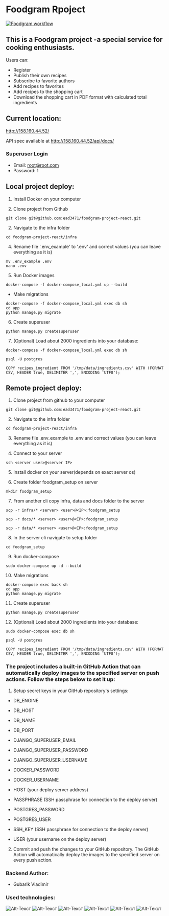 # Foodgram Rpoject
[![Foodgram workflow](https://github.com/ead3471/foodgram-project-react/actions/workflows/foodgram_workflow.yaml/badge.svg)](https://github.com/ead3471/foodgram-project-react/actions/workflows/foodgram_workflow.yaml)
## This is a Foodgram project -a special service for cooking enthusiasts.<br>
Users can:
- Register
- Publish their own recipes
- Subscribe to favorite authors
- Add recipes to favorites
- Add recipes to the shopping cart
- Download the shopping cart in PDF format with calculated total ingredients

## Current location:<br>
http://158.160.44.52/

API spec available at http://158.160.44.52/api/docs/

### Superuser Login

- Email: root@root.com
- Password: 1

## Local project deploy:<br>
1. Install Docker on your computer

2. Clone project from Github
```
git clone git@github.com:ead3471/foodgram-project-react.git
```

2. Navigate to the infra folder
```
cd foodgram-project-react/infra
```

4. Rename file '.env_example' to '.env' and correct values (you can leave everything as it is)
 ```
mv .env_example .env
nano .env
```

5. Run Docker images
 ```
 docker-compose -f docker-compose_local.yml up --build
 ```

 - Make migrations
```
docker-compose -f docker-compose_local.yml exec db sh
cd app
python manage.py migrate
```


6. Create superuser
```
python manage.py createsuperuser
```

7. (Optional) Load about 2000 ingredients into your database:
 ```
docker-compose -f docker-compose_local.yml exec db sh
```
 ```
 psql -U postgres
```
```
COPY recipes_ingredient FROM '/tmp/data/ingredients.csv' WITH (FORMAT CSV, HEADER true, DELIMITER ',', ENCODING 'UTF8');
```

## Remote project deploy:<br>
1. Clone project from github to your computer
```
git clone git@github.com:ead3471/foodgram-project-react.git
```

2. Navigate to the infra folder
```
cd foodgram-project-react/infra
```

3. Rename file .env_example to .env and correct values (you can leave everything as it is)

4. Connect to your server
 ```
ssh <server user>@<server IP>
```

5. Install docker on your server(depends on exact server os)

6. Create folder foodgram_setup on server
 ```
 mkdir foodgram_setup
 ```

7. From another cli copy infra, data and docs folder to the server 
 ```
 scp -r infra/* <server> <user>@<IP>:foodgram_setup
 ```

  ```
 scp -r docs/* <server> <user>@<IP>:foodgram_setup
 ```

  ```
 scp -r data/* <server> <user>@<IP>:foodgram_setup
 ```

8. In the server cli navigate to setup folder
  ```
cd foodgram_setup
 ```

9. Run docker-compose
```
sudo docker-compose up -d --build
 ```
10. Make migrations
```
docker-compose exec back sh
cd app
python manage.py migrate
```
11. Create superuser
```
python manage.py createsuperuser
```

12. (Optional) Load about 2000 ingredients into your database:
 ```
sudo docker-compose exec db sh
```
 ```
 psql -U postgres
```

```
COPY recipes_ingredient FROM '/tmp/data/ingredients.csv' WITH (FORMAT CSV, HEADER true, DELIMITER ',', ENCODING 'UTF8');
```


### The project includes a built-in GitHub Action that can automatically deploy images to the specified server on push actions. Follow the steps below to set it up:
1. Setup secret keys in your GitHub repository's settings:
-  DB_ENGINE

 - DB_HOST

 - DB_NAME

 - DB_PORT

 - DJANGO_SUPERUSER_EMAIL

 - DJANGO_SUPERUSER_PASSWORD

 - DJANGO_SUPERUSER_USERNAME

 - DOCKER_PASSWORD

 - DOCKER_USERNAME

 - HOST (your deploy server address)
 - PASSPHRASE (SSH passphrase for connection to the deploy server)
 - POSTGRES_PASSWORD
 - POSTGRES_USER
 - SSH_KEY (SSH passphrase for connection to the deploy server)
 - USER (your username on the deploy server)

2. Commit and push the changes to your GitHub repository. The GitHub Action will automatically deploy the images to the specified server on every push action.


### Backend Author:
 - Gubarik Vladimir


### Used technologies:
![Alt-Текст](https://img.shields.io/badge/python-3.7-blue)
![Alt-Текст](https://img.shields.io/badge/django-3.2.18-blue)
![Alt-Текст](https://img.shields.io/badge/djangorestframework-3.14.0-blue)
![Alt-Текст](https://img.shields.io/badge/docker-20.10.23-blue)
![Alt-Текст](https://img.shields.io/badge/nginx-1.21.3-blue)
![Alt-Текст](https://img.shields.io/badge/gunicorn-20.0.4-blue)